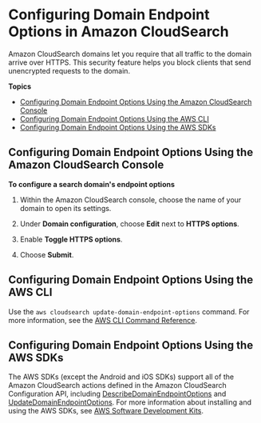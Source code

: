 # Configuring Domain Endpoint Options in Amazon CloudSearch<a name="configuring-domain-endpoint-options"></a>

Amazon CloudSearch domains let you require that all traffic to the domain arrive over HTTPS\. This security feature helps you block clients that send unencrypted requests to the domain\.

**Topics**
+ [Configuring Domain Endpoint Options Using the Amazon CloudSearch Console](#configuring-domain-endpoint-options-console)
+ [Configuring Domain Endpoint Options Using the AWS CLI](#configuring-domain-endpoint-options-cli)
+ [Configuring Domain Endpoint Options Using the AWS SDKs](#configuring-domain-endpoint-options-api)

## Configuring Domain Endpoint Options Using the Amazon CloudSearch Console<a name="configuring-domain-endpoint-options-console"></a>

**To configure a search domain's endpoint options**

1. Within the Amazon CloudSearch console, choose the name of your domain to open its settings\.

1. Under **Domain configuration**, choose **Edit** next to **HTTPS options**\.

1. Enable **Toggle HTTPS options**\.

1. Choose **Submit**\.

## Configuring Domain Endpoint Options Using the AWS CLI<a name="configuring-domain-endpoint-options-cli"></a>

Use the `aws cloudsearch update-domain-endpoint-options` command\. For more information, see the [AWS CLI Command Reference](https://docs.aws.amazon.com/cli/latest/reference/cloudsearch/)\.

## Configuring Domain Endpoint Options Using the AWS SDKs<a name="configuring-domain-endpoint-options-api"></a>

The AWS SDKs \(except the Android and iOS SDKs\) support all of the Amazon CloudSearch actions defined in the Amazon CloudSearch Configuration API, including [DescribeDomainEndpointOptions](API_DescribeDomainEndpointOptions.md) and [UpdateDomainEndpointOptions](API_UpdateDomainEndpointOptions.md)\. For more information about installing and using the AWS SDKs, see [AWS Software Development Kits](http://aws.amazon.com/code)\.